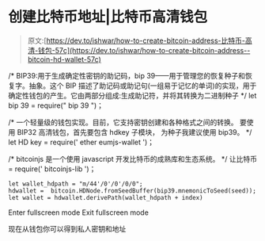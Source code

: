 # 创建比特币地址|比特币高清钱包

> 原文:[https://dev.to/ishwar/how-to-create-bitcoin-address-比特币-高清-钱包-57c](https://dev.to/ishwar/how-to-create-bitcoin-address--bitcoin-hd-wallet-57c)

/*
BIP39:用于生成确定性密钥的助记码，bip 39——用于管理您的恢复种子和恢复字。抽象。这个 BIP 描述了助记码或助记句(一组易于记忆的单词)的实现，用于确定性钱包的产生。它由两部分组成:生成助记符，并将其转换为二进制种子
*/
let bip 39 = require(" bip 39 ")；

/*
一个轻量级的钱包实现。目前，它支持密钥创建和各种格式之间的转换。
要使用 BIP32 高清钱包，首先要包含 hdkey 子模块，
为种子我建议使用 bip39。
*/
let HD key = require(' ether eumjs-wallet ')；

/*
bitcoinjs 是一个使用 javascript 开发比特币的成熟库和生态系统。
*/
让比特币= require(' bitcoinjs-lib ')；

```
let wallet_hdpath = "m/44'/0'/0'/0/0";
hdwallet =  bitcoin.HDNode.fromSeedBuffer(bip39.mnemonicToSeed(seed));
let wallet = hdwallet.derivePath(wallet_hdpath + index) 
```

Enter fullscreen mode Exit fullscreen mode

现在从钱包你可以得到私人密钥和地址